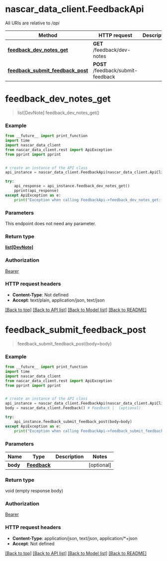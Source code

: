 # nascar_data_client.FeedbackApi

All URIs are relative to */api*

Method | HTTP request | Description
------------- | ------------- | -------------
[**feedback_dev_notes_get**](FeedbackApi.md#feedback_dev_notes_get) | **GET** /feedback/dev-notes | 
[**feedback_submit_feedback_post**](FeedbackApi.md#feedback_submit_feedback_post) | **POST** /feedback/submit-feedback | 

# **feedback_dev_notes_get**
> list[DevNote] feedback_dev_notes_get()



### Example
```python
from __future__ import print_function
import time
import nascar_data_client
from nascar_data_client.rest import ApiException
from pprint import pprint


# create an instance of the API class
api_instance = nascar_data_client.FeedbackApi(nascar_data_client.ApiClient(configuration))

try:
    api_response = api_instance.feedback_dev_notes_get()
    pprint(api_response)
except ApiException as e:
    print("Exception when calling FeedbackApi->feedback_dev_notes_get: %s\n" % e)
```

### Parameters
This endpoint does not need any parameter.

### Return type

[**list[DevNote]**](DevNote.md)

### Authorization

[Bearer](../README.md#Bearer)

### HTTP request headers

 - **Content-Type**: Not defined
 - **Accept**: text/plain, application/json, text/json

[[Back to top]](#) [[Back to API list]](../README.md#documentation-for-api-endpoints) [[Back to Model list]](../README.md#documentation-for-models) [[Back to README]](../README.md)

# **feedback_submit_feedback_post**
> feedback_submit_feedback_post(body=body)



### Example
```python
from __future__ import print_function
import time
import nascar_data_client
from nascar_data_client.rest import ApiException
from pprint import pprint


# create an instance of the API class
api_instance = nascar_data_client.FeedbackApi(nascar_data_client.ApiClient(configuration))
body = nascar_data_client.Feedback() # Feedback |  (optional)

try:
    api_instance.feedback_submit_feedback_post(body=body)
except ApiException as e:
    print("Exception when calling FeedbackApi->feedback_submit_feedback_post: %s\n" % e)
```

### Parameters

Name | Type | Description  | Notes
------------- | ------------- | ------------- | -------------
 **body** | [**Feedback**](Feedback.md)|  | [optional] 

### Return type

void (empty response body)

### Authorization

[Bearer](../README.md#Bearer)

### HTTP request headers

 - **Content-Type**: application/json, text/json, application/*+json
 - **Accept**: Not defined

[[Back to top]](#) [[Back to API list]](../README.md#documentation-for-api-endpoints) [[Back to Model list]](../README.md#documentation-for-models) [[Back to README]](../README.md)

